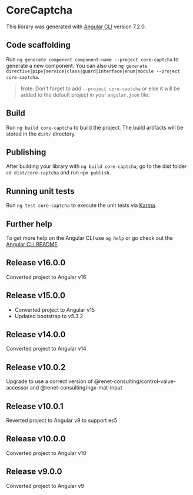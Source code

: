 # CoreCaptcha

This library was generated with [Angular CLI](https://github.com/angular/angular-cli) version 7.2.0.

## Code scaffolding

Run `ng generate component component-name --project core-captcha` to generate a new component. You can also use `ng generate directive|pipe|service|class|guard|interface|enum|module --project core-captcha`.
> Note: Don't forget to add `--project core-captcha` or else it will be added to the default project in your `angular.json` file. 

## Build

Run `ng build core-captcha` to build the project. The build artifacts will be stored in the `dist/` directory.

## Publishing

After building your library with `ng build core-captcha`, go to the dist folder `cd dist/core-captcha` and run `npm publish`.

## Running unit tests

Run `ng test core-captcha` to execute the unit tests via [Karma](https://karma-runner.github.io).

## Further help

To get more help on the Angular CLI use `ng help` or go check out the [Angular CLI README](https://github.com/angular/angular-cli/blob/master/README.md).

## Release v16.0.0
Converted project to Angular v16

## Release v15.0.0
- Converted project to Angular v15
- Updated bootstrap to v5.3.2

## Release v14.0.0
Converted project to Angular v14

## Release v10.0.2
Upgrade to use a correct version of @renet-consulting/control-value-accessor and @renet-consulting/ngx-mat-input

## Release v10.0.1
Reverted project to Angular v9 to support es5

## Release v10.0.0
Converted project to Angular v10

## Release v9.0.0
Converted project to Angular v9
